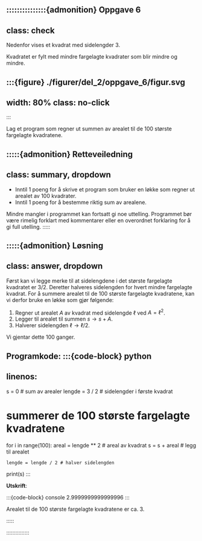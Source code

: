 :::::::::::::::{admonition} Oppgave 6
---
class: check
---
Nedenfor vises et kvadrat med sidelengder $3$. 

Kvadratet er fylt med mindre fargelagte kvadrater som blir mindre og mindre.

:::{figure} ./figurer/del_2/oppgave_6/figur.svg
---
width: 80%
class: no-click
---
:::

Lag et program som regner ut summen av arealet til de 100 største fargelagte kvadratene.


:::::{admonition} Retteveiledning
---
class: summary, dropdown
---
* Inntil 1 poeng for å skrive et program som bruker en løkke som regner ut arealet av $100$ kvadrater.
* Inntil 1 poeng for å bestemme riktig sum av arealene. 

Mindre mangler i programmet kan fortsatt gi noe uttelling. Programmet bør være rimelig forklart med kommentarer eller en overordnet forklaring for å gi full utelling.
:::::


:::::{admonition} Løsning
---
class: answer, dropdown
---
Først kan vi legge merke til at sidelengdene i det største fargelagte kvadratet er $3/2$. Deretter halveres sidelengden for hvert mindre fargelagte kvadrat. For å summere arealet til de 100 største fargelagte kvadratene, kan vi derfor bruke en løkke som gjør følgende:

1. Regner ut arealet $A$ av kvadrat med sidelengde $\ell$ ved $A = \ell^2$.
2. Legger til arealet til summen $s \to s + A$. 
3. Halverer sidelengden $\ell \to \ell / 2$.

Vi gjentar dette 100 ganger.

**Programkode**:
:::{code-block} python
---
linenos:
---
s = 0 # sum av arealer
lengde = 3 / 2 # sidelengder i første kvadrat

# summerer de 100 største fargelagte kvadratene
for i in range(100):
    areal = lengde ** 2 # areal av kvadrat
    s = s + areal    # legg til arealet
    
    lengde = lengde / 2 # halver sidelengden

print(s)
:::

**Utskrift**:

:::{code-block} console
2.9999999999999996
:::

Arealet til de 100 største fargelagte kvadratene er ca. $3$.

:::::

:::::::::::::::


